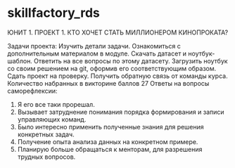 # skillfactory_rds
ЮНИТ 1. ПРОЕКТ 1. КТО ХОЧЕТ СТАТЬ МИЛЛИОНЕРОМ КИНОПРОКАТА?


Задачи проекта:
Изучить детали задачи.
Ознакомиться с дополнительным материалом в модуле.
Скачать датасет и ноутбук-шаблон.
Ответить на все вопросы по этому датасету.
Загрузить ноутбук со своим решением на git, оформив его соответствующим образом.
Сдать проект на проверку.
Получить обратную связь от команды курса.
Количество набранных в викторине баллов 27
Ответы на вопросы саморефлексии:
1. Я его все таки прорешал.
2. Вызывает затруднение  понимания порядка формирования и  записи управляющих команд.
3. Было интересно применить полученные знания для решения конкретных задач.
4. Получение опыта  анализа данных на конкретном примере.
5. Планирую больше обращаться к менторам, для разрешения трудных вопросов.
